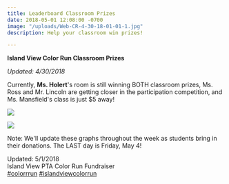 ```yaml
---
title: Leaderboard Classroom Prizes
date: 2018-05-01 12:08:00 -0700
image: "/uploads/Web-CR-4-30-18-01-01-1.jpg"
description: Help your classroom win prizes!

---
```

**Island View Color Run Classroom Prizes**

_Updated: 4/30/2018_

Currently, **Ms. Holert**'s room is still winning BOTH classroom prizes, Ms. Ross and Mr. Lincoln are getting closer in the participation competition, and Ms. Mansfield's class is just $5 away!

![](/uploads/Web-CR-5-1-18-participation-01.jpg)

![](/uploads/Web-CR-5-1-18-Donations-01.jpg)

Note: We'll update these graphs throughout the week as students bring in their donations. The LAST day is Friday, May 4!

Updated: 5/1/2018  
Island View PTA Color Run Fundraiser  
[#colorrrun](https://www.facebook.com/hashtag/colorrrun?source=feed_text) [#islandviewcolorrun](https://www.facebook.com/hashtag/islandviewcolorrun?source=feed_text)